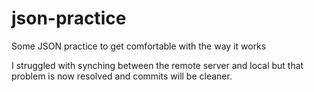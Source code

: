 # json-practice
Some JSON practice to get comfortable with the way it works

I struggled with synching between the remote server and local but that problem is now resolved and commits will be cleaner. 